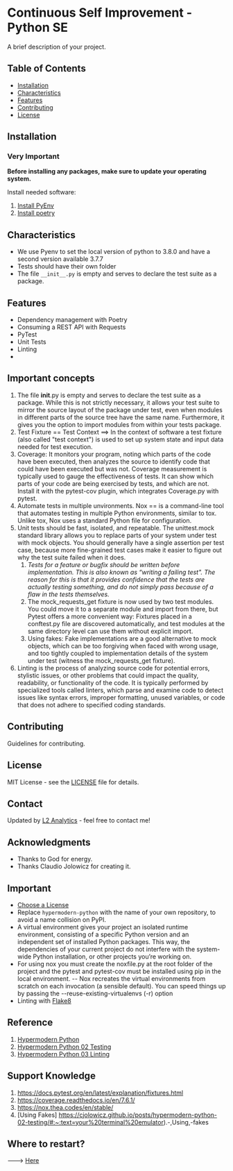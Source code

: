 # Continuous Self Improvement - Python SE

A brief description of your project.

## Table of Contents
- [Installation](#installation)
- [Characteristics](#usage)
- [Features](#features)
- [Contributing](#contributing)
- [License](#license)

## Installation
### Very Important
**Before installing any packages, make sure to update your operating system.**


Install needed software:
1. [Install PyEnv](https://github.com/pyenv/pyenv?tab=readme-ov-file#installation)
2. [Install poetry](https://python-poetry.org/docs/#installation)

## Characteristics

- We use Pyenv to set the local version of python to 3.8.0 and have a second version available 3.7.7
- Tests should have their own folder
- The file `__init__.py` is empty and serves to declare the test suite as a package.

## Features

- Dependency management with Poetry
- Consuming a REST API with Requests
- PyTest
- Unit Tests
- Linting
-

## Important concepts
1. The file __init__.py is empty and serves to declare the test suite as a package. While this is not strictly necessary, 
it allows your test suite to mirror the source layout of the package under test, even when modules in different parts of
the source tree have the same name. Furthermore, it gives you the option to import modules from within your tests package.
2. Test Fixture == Test Context ==> In the context of software a test fixture (also called "test context") is used to set 
up system state and input data needed for test execution.
3. Coverage: It monitors your program, noting which parts of the code have been executed, then analyzes the source to 
identify code that could have been executed but was not. Coverage measurement is typically used to gauge the 
effectiveness of tests. It can show which parts of your code are being exercised by tests, and which are not.
Install it with the pytest-cov plugin, which integrates Coverage.py with pytest.
4. Automate tests in multiple unvironments. Nox == is a command-line tool that automates testing in multiple Python 
environments, similar to tox. Unlike tox, Nox uses a standard Python file for configuration.
5. Unit tests should be fast, isolated, and repeatable. The unittest.mock standard library allows you to replace parts 
of your system under test with mock objects. You should generally have a single assertion per test case, because more 
fine-grained test cases make it easier to figure out why the test suite failed when it does.
   1. *Tests for a feature or bugfix should be written before implementation. This is also known as “writing a failing 
   test". The reason for this is that it provides confidence that the tests are actually testing something, and do not 
   simply pass because of a flaw in the tests themselves.*
   2. The mock_requests_get fixture is now used by two test modules. You could move it to a separate module and import 
   from there, but Pytest offers a more convenient way: Fixtures placed in a conftest.py file are discovered 
   automatically, and test modules at the same directory level can use them without explicit import.
   3. Using fakes: Fake implementations are a good alternative to mock objects, which can be too forgiving when faced 
   with wrong usage, and too tightly coupled to implementation details of the system under test (witness the 
   mock_requests_get fixture).
6. Linting is the process of analyzing source code for potential errors, stylistic issues, or other problems that could 
impact the quality, readability, or functionality of the code. It is typically performed by specialized tools called 
linters, which parse and examine code to detect issues like syntax errors, improper formatting, unused variables, or 
code that does not adhere to specified coding standards.


## Contributing

Guidelines for contributing.

## License

MIT License - see the [LICENSE](LICENSE) file for details.

## Contact

Updated by [L2 Analytics](https://l2-analytics.com) - feel free to contact me!

## Acknowledgments

- Thanks to God for energy.
- Thanks Claudio Jolowicz for creating it.

## Important 
- [Choose a License](https://choosealicense.com/)
- Replace `hypermodern-python` with the name of your own repository, to avoid a name collision on 
PyPI.
- A virtual environment gives your project an isolated runtime environment, consisting of a specific
 Python version and an independent set of installed Python packages. This way, the dependencies of 
 your current project do not interfere with the system-wide Python installation, or other projects 
 you’re working on.
- For using nox you must create the noxfile.py at the root folder of the project and the pytest and pytest-cov
must be installed using pip in the local environment.
-- Nox recreates the virtual environments from scratch on each invocation (a sensible default). You can speed things up 
by passing the --reuse-existing-virtualenvs (-r) option
- Linting with [Flake8](https://flake8.pycqa.org/en/latest/)

## Reference
1. [Hypermodern Python](https://cjolowicz.github.io/posts/hypermodern-python-01-setup/)
2. [Hypermodern Python 02 Testing](https://cjolowicz.github.io/posts/hypermodern-python-02-testing/)
3. [Hypermodern Python 03 Linting](https://cjolowicz.github.io/posts/hypermodern-python-03-linting/)

## Support Knowledge
1. https://docs.pytest.org/en/latest/explanation/fixtures.html
2. https://coverage.readthedocs.io/en/7.6.1/
3. https://nox.thea.codes/en/stable/
4. [Using Fakes] https://cjolowicz.github.io/posts/hypermodern-python-02-testing/#:~:text=your%20terminal%20emulator).-,Using,-fakes

## Where to restart?
---> [Here](https://cjolowicz.github.io/posts/hypermodern-python-03-linting/#:~:text=in%20later%20sections.-,Code%20formatting%20with%20Black,-The%20next%20addition)